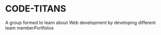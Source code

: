 # CODE-TITANS
A group formed to learn about Web development by developing different team memberPortfolios
